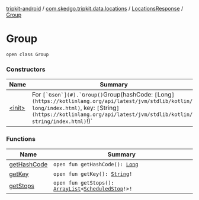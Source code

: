 [tripkit-android](../../../index.md) / [com.skedgo.tripkit.data.locations](../../index.md) / [LocationsResponse](../index.md) / [Group](./index.md)

# Group

`open class Group`

### Constructors

| Name | Summary |
|---|---|
| [&lt;init&gt;](-init-.md) | For ``[`Gson`](#).`Group()``Group(hashCode: `[`Long`](https://kotlinlang.org/api/latest/jvm/stdlib/kotlin/-long/index.html)`, key: `[`String`](https://kotlinlang.org/api/latest/jvm/stdlib/kotlin/-string/index.html)`!)` |

### Functions

| Name | Summary |
|---|---|
| [getHashCode](get-hash-code.md) | `open fun getHashCode(): `[`Long`](https://kotlinlang.org/api/latest/jvm/stdlib/kotlin/-long/index.html) |
| [getKey](get-key.md) | `open fun getKey(): `[`String`](https://kotlinlang.org/api/latest/jvm/stdlib/kotlin/-string/index.html)`!` |
| [getStops](get-stops.md) | `open fun getStops(): `[`ArrayList`](https://docs.oracle.com/javase/7/docs/api/java/util/ArrayList.html)`<`[`ScheduledStop`](../../../com.skedgo.tripkit.common.model/-scheduled-stop/index.md)`!>!` |
